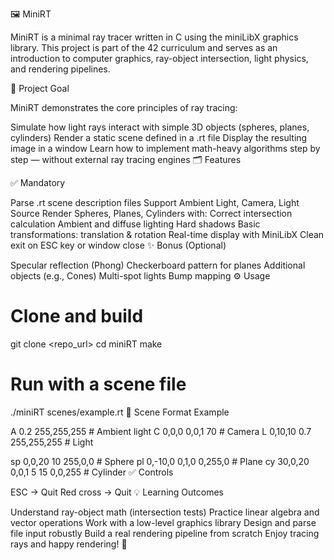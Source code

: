 🖼️ MiniRT

MiniRT is a minimal ray tracer written in C using the miniLibX graphics library.
This project is part of the 42 curriculum and serves as an introduction to computer graphics, ray-object intersection, light physics, and rendering pipelines.

🎯 Project Goal

MiniRT demonstrates the core principles of ray tracing:

Simulate how light rays interact with simple 3D objects (spheres, planes, cylinders)
Render a static scene defined in a .rt file
Display the resulting image in a window
Learn how to implement math-heavy algorithms step by step — without external ray tracing engines
🗂️ Features

✅ Mandatory

Parse .rt scene description files
Support Ambient Light, Camera, Light Source
Render Spheres, Planes, Cylinders with:
Correct intersection calculation
Ambient and diffuse lighting
Hard shadows
Basic transformations: translation & rotation
Real-time display with MiniLibX
Clean exit on ESC key or window close
✨ Bonus (Optional)

Specular reflection (Phong)
Checkerboard pattern for planes
Additional objects (e.g., Cones)
Multi-spot lights
Bump mapping
⚙️ Usage

# Clone and build
git clone <repo_url>
cd miniRT
make

# Run with a scene file
./miniRT scenes/example.rt
📌 Scene Format Example

A 0.2 255,255,255       # Ambient light
C 0,0,0 0,0,1 70        # Camera
L 0,10,10 0.7 255,255,255  # Light

sp 0,0,20 10 255,0,0    # Sphere
pl 0,-10,0 0,1,0 0,255,0  # Plane
cy 30,0,20 0,0,1 5 15 0,0,255 # Cylinder
✅ Controls

ESC → Quit
Red cross → Quit
💡 Learning Outcomes

Understand ray-object math (intersection tests)
Practice linear algebra and vector operations
Work with a low-level graphics library
Design and parse file input robustly
Build a real rendering pipeline from scratch
Enjoy tracing rays and happy rendering! 🌟